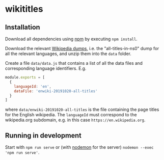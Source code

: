 # wikititles

## Installation

Download all dependencies using [npm](https://www.npmjs.com/get-npm) by executing `npm install`.

Download the relevant [Wikipedia dumps](https://dumps.wikimedia.org/backup-index-bydb.html), i.e. the "all-titles-in-ns0" dump for all the relevant languages, and unzip them into the `data` folder.

Create a file `data/data.js` that contains a list of all the data files and corresponding language identifiers. E.g.
```javascript
module.exports = [
  {
    languageId: 'en',
    dataFile: 'enwiki-20191020-all-titles'
  }
]
```
where `data/enwiki-20191020-all-titles` is the file containing the page titles for the English wikipedia. The `languageId` must correspond to the wikipedia.org subdomain, e.g. in this case `https://en.wikipedia.org`.


## Running in development

Start with `npm run serve` or (with [nodemon](https://nodemon.io/) for the server) `nodemon --exec 'npm run serve'`.

